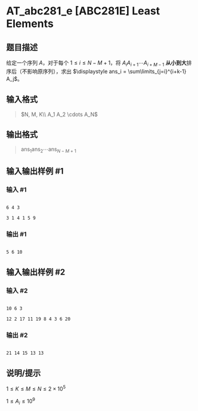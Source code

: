 # AT_abc281_e [ABC281E] Least Elements

## 题目描述

给定一个序列 $A$，对于每个 $1 \le i \le N - M + 1$，将 $A_i A_{i + 1} \cdots A_{i + M - 1}$ **从小到大**排序后（不影响原序列），求出 $\displaystyle ans_i = \sum\limits_{j=i}^{i+k-1} A_j$。

## 输入格式

> $N, M, K\\ A_1 A_2 \cdots A_N$

## 输出格式

> $\mathrm{ans}_1 \mathrm{ans}_2 \cdots \mathrm{ans}_{N-M+1}$

## 输入输出样例 #1

### 输入 #1

```
6 4 3
3 1 4 1 5 9
```

### 输出 #1

```
5 6 10
```

## 输入输出样例 #2

### 输入 #2

```
10 6 3
12 2 17 11 19 8 4 3 6 20
```

### 输出 #2

```
21 14 15 13 13
```

## 说明/提示

$1 \le K \le M \le N \le 2 \times 10^5$

$1 \le A_i \le 10^9$